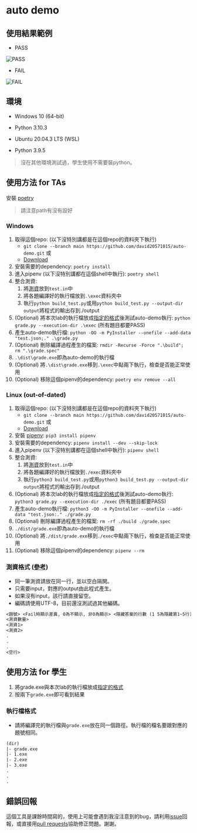 # auto demo

## 使用結果範例

* PASS

![PASS](https://i.imgur.com/6bCuMxV.png)

* FAIL

![FAIL](https://i.imgur.com/OWzRIvC.png)

## 環境

* Windows 10 (64-bit)
* Python 3.10.3

* Ubuntu 20.04.3 LTS (WSL)
* Python 3.9.5

> 沒在其他環境測試過，學生使用不需要裝python。

## 使用方法 for TAs

安裝 [poetry](https://python-poetry.org/docs/#installing-with-the-official-installer)
> 請注意path有沒有設好

### Windows

1. 取得這個repo: (以下沒特別講都是在這個repo的資料夾下執行)
   * `git clone --branch main https://github.com/david20571015/auto-demo.git` 或
   * [Download](https://github.com/david20571015/auto-demo/archive/refs/heads/main.zip)
2. 安裝需要的dependency: `poetry install`
3. 進入pipenv (以下沒特別講都在這個shell中執行): `poetry shell`
4. 整合測資:
   1. 將[測資](https://github.com/david20571015/auto-demo#%E6%B8%AC%E8%B3%87%E6%A0%BC%E5%BC%8F-%E5%8F%83%E8%80%83)放到`test.in`中
   2. 將各題編譯好的執行檔放到`.\exec`資料夾中
   3. 執行`python build_test.py`或用`python build_test.py --output-dir output`將程式的輸出存到./output
5. (Optional) 將本次lab的執行檔放成[指定的格式](https://github.com/david20571015/auto-demo#%E5%9F%B7%E8%A1%8C%E6%AA%94%E6%A0%BC%E5%BC%8F)後測試auto-demo執行: `python grade.py --execution-dir .\exec` (所有題目都要PASS)
6. 產生auto-demo執行檔: `python -OO -m PyInstaller --onefile --add-data "test.json;." .\grade.py`
7. (Optional) 刪除編譯過程產生的檔案: `rmdir -Recurse -Force ".\build"; rm ".\grade.spec"`
8. `.\dist\grade.exe`即為auto-demo的執行檔
9. (Optional) 將`.\dist\grade.exe`移到`.\exec`中點兩下執行，檢查是否能正常使用
10. (Optional) 移除這個pipenv的dependency: `poetry env remove --all`

### Linux (out-of-dated)

1. 取得這個repo: (以下沒特別講都是在這個repo的資料夾下執行)
   * `git clone --branch main https://github.com/david20571015/auto-demo.git` 或
   * [Download](https://github.com/david20571015/auto-demo/archive/refs/heads/main.zip)
2. 安裝 [pipenv](https://pypi.org/project/pipenv/): `pip3 install pipenv`
3. 安裝需要的dependency: `pipenv install --dev --skip-lock`
4. 進入pipenv (以下沒特別講都在這個shell中執行): `pipenv shell`
5. 整合測資:
   1. 將[測資](https://github.com/david20571015/auto-demo#%E6%B8%AC%E8%B3%87%E6%A0%BC%E5%BC%8F-%E5%8F%83%E8%80%83)放到`test.in`中
   2. 將各題編譯好的執行檔放到`./exec`資料夾中
   3. 執行`python3 build_test.py`或用`python3 build_test.py --output-dir output`將程式的輸出存到./output
6. (Optional) 將本次lab的執行檔放成[指定的格式](https://github.com/david20571015/auto-demo#%E5%9F%B7%E8%A1%8C%E6%AA%94%E6%A0%BC%E5%BC%8F)後測試auto-demo執行: `python3 grade.py --execution-dir ./exec` (所有題目都要PASS)
7. 產生auto-demo執行檔: `python3 -OO -m PyInstaller --onefile --add-data "test.json:." ./grade.py`
8. (Optional) 刪除編譯過程產生的檔案: `rm -rf ./build ./grade.spec`
9. `./dist/grade.exe`即為auto-demo的執行檔
10. (Optional) 將`./dist/grade.exe`移到`./exec`中點兩下執行，檢查是否能正常使用
11. (Optional) 移除這個pipenv的dependency: `pipenv --rm`

### 測資格式 ([參考](https://github.com/david20571015/auto-demo/blob/main/test.in))

* 同一筆測資請放在同一行，並以空白隔開。
* 只需要input，對應的output由此程式產生。
* 如果沒有input，該行請直接留空。
* 編碼請使用UTF-8，目前還沒測試過其他編碼。

```txt
<題號> <Fail時顯示差異, 0為不顯示, 非0為顯示> <隱藏答案的行數 (1 5為隱藏第1~5行)>
<測資數量>
<測資1>
<測資2>
.
.
.
<空行>
```

## 使用方法 for 學生

1. 將grade.exe與本次lab的執行檔放成[指定的格式](https://github.com/david20571015/auto-demo#%E5%9F%B7%E8%A1%8C%E6%AA%94%E6%A0%BC%E5%BC%8F)
2. 按兩下`grade.exe`即可看到結果

### 執行檔格式

* 請將編譯完的執行檔與`grade.exe`放在同一個路徑。執行檔的檔名要跟對應的題號相同。

```txt
(dir)
|- grade.exe
|- 1.exe
|- 2.exe
|- 3.exe
.
.
.
```

## 錯誤回報

這個工具是課餘時間寫的，使用上可能會遇到我沒注意到的bug，請利用[issue](https://github.com/david20571015/auto-demo/issues)回報，或直接用[pull requests](https://github.com/david20571015/auto-demo/pulls)協助修正問題。謝謝。
